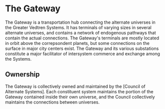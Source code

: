 # The Gateway

The Gateway is a transportation hub connecting the alternate universes in the Greater Vedtren Systems. It has terminals of varying sizes in several alternate universes, and contains a network of endogenous pathways that contain the actual connections. The Gateway's terminals are mostly located in orbit above the correpsondent planets, but some connections on the surface in major city centers exist. The Gateway and its various substations constitute a major facilitator of intersystem commerce and exchange among the Systems.

## Ownership

The Gateway is collectively owned and maintained by the [Council of Alternate Systems]. Each constituent system maintains the portion of the Gateway contained inside their own universe, and the Council collectively maintains the connections between universes.
